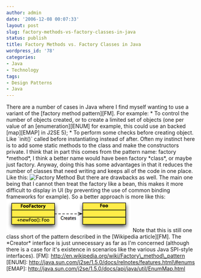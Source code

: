 ```yaml
---
author: admin
date: '2006-12-08 00:07:33'
layout: post
slug: factory-methods-vs-factory-classes-in-java
status: publish
title: Factory Methods vs. Factory Classes in Java
wordpress_id: '78'
categories:
- Java
- Technology
tags:
- Design Patterns
- Java
---
```


There are a number of cases in Java where I find myself wanting to use a
variant of the [factory method pattern][FM]. For example: \* To control
the number of objects created, or to create a limited set of objects
(one per value of an [enumeration][ENUM] for example, this could use an
backed [map][EMAP] in J2SE 5); \* To perform some checks before creating
object. Like \`init()\` called before instantiating instead of after.
Often my instinct here is to add some static methods to the class and
make the constructors private. I think that in part this comes from the
pattern name: factory \*method\*, I think a better name would have been
factory \*class\*, or maybe just factory. Anyway, doing this has some
advantages in that it reduces the number of classes that need writing
and keeps all of the code in one place. Like this: ![Factory
Method](/images/2006/12/factory-method.png) But there are drawbacks as
well. The main one being that I cannot then treat the factory like a
bean, this makes it more difficult to display in UI (by preventing the
use of common binding frameworks for example). So a better approach is
more like this: ![Factory Class](/images/2006/12/factory-class.png) Note
that this is still one class short of the pattern described in the
[Wikipedia article][FM]. The \*Creator\* interface is just unnecessary
as far as I'm concerned (although there is a case for it's existence in
scenarios like the various Java SPI-style interfaces). [FM]:
http://en.wikipedia.org/wiki/Factory\_method\_pattern [ENUM]:
http://java.sun.com/j2se/1.5.0/docs/relnotes/features.html\#enums
[EMAP]: http://java.sun.com/j2se/1.5.0/docs/api/java/util/EnumMap.html
